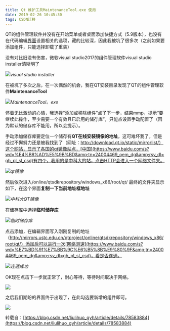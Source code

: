 ```yaml
---
title: Qt 维护工具MaintenanceTool.exe 使用
date: 2019-02-26 10:45:30
tags: CSDN迁移
---
```

   QT的组件管理软件并没有在开始菜单或者桌面添加快捷方式（5.9版本），也没有在代码编辑[界面](https://www.baidu.com/s?wd=%E7%95%8C%E9%9D%A2&amp;tn=24004469_oem_dg&amp;rsv_dl=gh_pl_sl_csd)设置相关的选项，藏的比较深，因此我被坑了很多次（之前如果要添加组件，只能选择卸载了重装）

 没有对比旧没有伤害，微软visual studio2017的组件管理软件​visual studio installer清晰明了

 [![](http://s4.sinaimg.cn/mw690/002rsiqVzy7firUCPGr03)](http://photo.blog.sina.com.cn/showpic.html#blogid=&amp;url=http://album.sina.com.cn/pic/002rsiqVzy7firUCPGr03)_﻿visual studio installer_

 在被坑了多次之后，在一次偶然的机会，我在QT安装目录发现了QT的组件管理软件**MaintenanceTool**

 [![](http://s16.sinaimg.cn/mw690/002rsiqVzy7fis48Lnhdf)](http://photo.blog.sina.com.cn/showpic.html#blogid=&amp;url=http://album.sina.com.cn/pic/002rsiqVzy7fis48Lnhdf)_﻿MaintenanceTool。exe_

 怀着无比激动的心情，我选择“添加或移除组件”点了下一步，结果mmp，提示“要继续此操作，至少需要一个有效且已启用的储存库”，只能点设置手动配置了（因为默认的储存库不能用，所以会提示）。

 手动添加​储存库要定位一个储存有**QT在线安装镜像的地址**，这可难坏我了，但是经过不懈努力还是被我找到了（网址：http://download.qt.io/static/mirrorlist/）这个网站，显示了各国的qt镜像站点，[中国](https://www.baidu.com/s?wd=%E4%B8%AD%E5%9B%BD&amp;tn=24004469_oem_dg&amp;rsv_dl=gh_pl_sl_csd)有四个，我用的是中科大的站，点击HTTP会进入一个网络文件夹。

 [![](http://s6.sinaimg.cn/mw690/002rsiqVzy7fisGct1j85)](http://photo.blog.sina.com.cn/showpic.html#blogid=&amp;url=http://album.sina.com.cn/pic/002rsiqVzy7fisGct1j85)_﻿qt镜像_

 ​然后依次进入/online/qtsdkrepository/windows_x86/root/qt/ 最终的文件夹显示如下，在这个界面**复制一下当前地址框地址**

 [![](http://s7.sinaimg.cn/mw690/002rsiqVzy7fisXHR4ib6)](http://photo.blog.sina.com.cn/showpic.html#blogid=&amp;url=http://album.sina.com.cn/pic/002rsiqVzy7fisXHR4ib6)_﻿中科大QT镜像_

 在储存库中选择**临时储存库**

 [![](http://s16.sinaimg.cn/mw690/002rsiqVzy7fit6ao7Jaf)](http://photo.blog.sina.com.cn/showpic.html#blogid=&amp;url=http://album.sina.com.cn/pic/002rsiqVzy7fit6ao7Jaf)_﻿临时储存库_

 点击添加，在编辑界面写入刚刚复制的地址（http://mirrors.ustc.edu.cn/qtproject/online/qtsdkrepository/windows_x86/root/qt/）添加后可以进行一次[网络测速](https://www.baidu.com/s?wd=%E7%BD%91%E7%BB%9C%E6%B5%8B%E9%80%9F&amp;tn=24004469_oem_dg&amp;rsv_dl=gh_pl_sl_csd)，看是否连通。

 [![](http://s5.sinaimg.cn/mw690/002rsiqVzy7fit6k4FS54)](http://photo.blog.sina.com.cn/showpic.html#blogid=&amp;url=http://album.sina.com.cn/pic/002rsiqVzy7fit6k4FS54)_﻿连通成功_

 OK现在点击下一步就正常了，耐心等待，等待时间取决于网络。

 [![](http://s9.sinaimg.cn/mw690/002rsiqVzy7fitmIoaY68)](http://photo.blog.sina.com.cn/showpic.html#blogid=&amp;url=http://album.sina.com.cn/pic/002rsiqVzy7fitmIoaY68)

 之后我们期盼的界面终于出现了，在此勾选要新增的组件即可。

 [![](http://s14.sinaimg.cn/mw690/002rsiqVzy7fituihUVbd)](http://photo.blog.sina.com.cn/showpic.html#blogid=&amp;url=http://album.sina.com.cn/pic/002rsiqVzy7fituihUVbd)

 转载自：[https://blog.csdn.net/liulihuo_gyh/article/details/78583884](https://blog.csdn.net/liulihuo_gyh/article/details/78583884)

   
 
